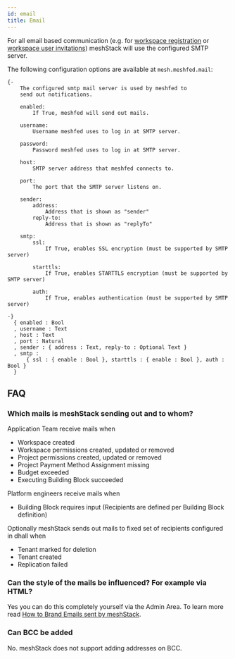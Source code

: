 ```yaml
---
id: email
title: Email
---
```

 
For all email based communication (e.g. for [workspace registration](../settings/self-service-onboarding.md#workspace-registration)
or [workspace user invitations](../settings/self-service-onboarding.md#workspace-user-invitations)) meshStack will use the configured SMTP server.

<!--snippet:mesh.meshfed.mail-->

The following configuration options are available at `mesh.meshfed.mail`:
<!--DOCUSAURUS_CODE_TABS-->
<!--Dhall Type-->
```dhall
{-
    The configured smtp mail server is used by meshfed to
    send out notifications.

    enabled:
        If True, meshfed will send out mails.

    username:
        Username meshfed uses to log in at SMTP server.

    password:
        Password meshfed uses to log in at SMTP server.

    host:
        SMTP server address that meshfed connects to.

    port:
        The port that the SMTP server listens on.

    sender:
        address:
            Address that is shown as "sender"
        reply-to:
            Address that is shown as "replyTo"

    smtp:
        ssl:
            If True, enables SSL encryption (must be supported by SMTP server)

        starttls:
            If True, enables STARTTLS encryption (must be supported by SMTP server)

        auth:
            If True, enables authentication (must be supported by SMTP server)

-}
  { enabled : Bool
  , username : Text
  , host : Text
  , port : Natural
  , sender : { address : Text, reply-to : Optional Text }
  , smtp :
      { ssl : { enable : Bool }, starttls : { enable : Bool }, auth : Bool }
  }
```
<!--END_DOCUSAURUS_CODE_TABS-->

## FAQ

### Which mails is meshStack sending out and to whom?

Application Team receive mails when

- Workspace created
- Workspace permissions created, updated or removed
- Project permissions created, updated or removed
- Project Payment Method Assignment missing
- Budget exceeded
- Executing Building Block succeeded

Platform engineers receive mails when

- Building Block requires input (Recipients are defined per Building Block definition)

Optionally meshStack sends out mails to fixed set of recipients configured in dhall when

- Tenant marked for deletion
- Tenant created
- Replication failed

### Can the style of the mails be influenced? For example via HTML?

Yes you can do this completely yourself via the Admin Area. To learn more read [How to Brand Emails sent by meshStack](../guides/developer-engagement/how-to-email-branding.md).

### Can BCC be added

No. meshStack does not support adding addresses on BCC.
